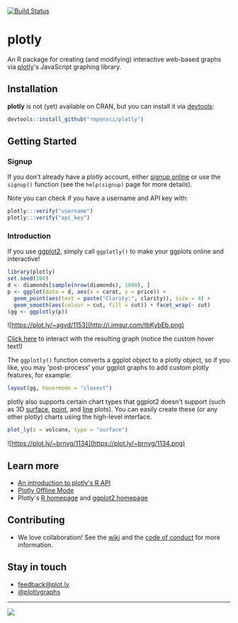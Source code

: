 [![Build Status](https://travis-ci.org/ropensci/plotly.png?branch=master)](https://travis-ci.org/ropensci/plotly)

# plotly

An R package for creating (and modifying) interactive web-based graphs via [plotly](https://plot.ly/)'s JavaScript graphing library. 

## Installation

__plotly__ is not (yet) available on CRAN, but you can install it via [devtools](http://cran.r-project.org/web/packages/devtools/):

```r
devtools::install_github("ropensci/plotly")
```

## Getting Started

### Signup

If you don't already have a plotly account, either [signup online](https://plot.ly/how-to-sign-up-to-plotly/) or use the `signup()` function (see the `help(signup)` page for more details).

Note you can check if you have a username and API key with:

```r
plotly:::verify("username")
plotly:::verify("api_key")
```

### Introduction

If you use [ggplot2](http://cran.r-project.org/web/packages/ggplot2/index.html), simply call `ggplotly()` to make your ggplots online and interactive!

```r
library(plotly)
set.seed(100)
d <- diamonds[sample(nrow(diamonds), 1000), ]
p <- ggplot(data = d, aes(x = carat, y = price)) + 
  geom_point(aes(text = paste("Clarity:", clarity)), size = 4) +
  geom_smooth(aes(colour = cut, fill = cut)) + facet_wrap(~ cut)
(gg <- ggplotly(p))
```

![https://plot.ly/~agvd/1153](http://i.imgur.com/tbKybEb.png)

[Click here](https://plot.ly/~agvd/1153) to interact with the resulting graph (notice the custom hover text!)


The `ggplotly()` function converts a ggplot object to a plotly object, so if you like, you may 'post-process' your ggplot graphs to add custom plotly features, for example:

```r
layout(gg, hovermode = "closest")
```

plotly also supports certain chart types that ggplot2 doesn't support (such as 3D [surface](https://plot.ly/r/3d-surface-plots/), [point](https://plot.ly/r/3d-scatter-plots/), and [line](https://plot.ly/r/3d-line-plots/) plots). You can easily create these (or any other plotly) charts using the high-level interface. 

```r
plot_ly(z = volcano, type = "surface")
```

![https://plot.ly/~brnvg/1134](https://plot.ly/~brnvg/1134.png)

## Learn more

* [An introduction to plotly's R API](http://ropensci.github.io/plotly/intro)
* [Plotly Offline Mode](http://ropensci.github.io/plotly/offline)
* Plotly's [R homepage](https://plot.ly/r) and [ggplot2 homepage](https://plot.ly/ggplot2)

## Contributing

- We love collaboration! See the [wiki](https://github.com/ropensci/plotly/wiki/Development-guidelines) and the [code of conduct](https://github.com/ropensci/plotly/blob/master/CONDUCT.md) for more information.

## Stay in touch

- <feedback@plot.ly>
- [@plotlygraphs](https://twitter.com/plotlygraphs)

---

[![](http://ropensci.org/public_images/github_footer.png)](http://ropensci.org)
